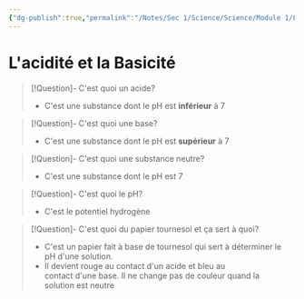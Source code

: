 ```yaml
---
{"dg-publish":true,"permalink":"/Notes/Sec 1/Science/Science/Module 1/L'acidité et la Basicité/"}
---
```


# L'acidité et la Basicité


>[!Question]- C'est quoi un acide?
>- C'est une substance dont le pH est **inférieur** à 7

>[!Question]- C'est quoi une base?
>- C'est une substance dont le pH est **supérieur** à 7

>[!Question]- C'est quoi une substance neutre?
>- C'est une substance dont le pH est 7

>[!Question]- C'est quoi le pH?
>- C'est le potentiel hydrogène

>[!Question]- C'est quoi du papier tournesol et ça sert à quoi?
>- C'est un papier fait à base de tournesol qui sert à déterminer le pH d'une solution.
>- Il devient rouge au contact d'un acide et bleu au contact d'une base. Il ne change pas de couleur quand la solution est neutre
